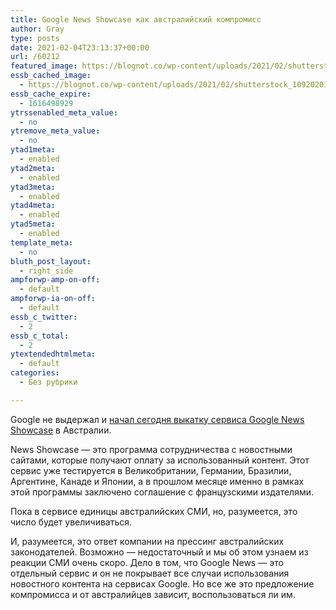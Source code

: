 ```yaml
---
title: Google News Showcase как австралийский компромисс
author: Gray
type: posts
date: 2021-02-04T23:13:37+00:00
url: /60212
featured_image: https://blognot.co/wp-content/uploads/2021/02/shutterstock_1092020135.jpg
essb_cached_image:
  - https://blognot.co/wp-content/uploads/2021/02/shutterstock_1092020135.jpg
essb_cache_expire:
  - 1616498929
ytrssenabled_meta_value:
  - no
ytremove_meta_value:
  - no
ytad1meta:
  - enabled
ytad2meta:
  - enabled
ytad3meta:
  - enabled
ytad4meta:
  - enabled
ytad5meta:
  - enabled
template_meta:
  - no
bluth_post_layout:
  - right_side
ampforwp-amp-on-off:
  - default
ampforwp-ia-on-off:
  - default
essb_c_twitter:
  - 2
essb_c_total:
  - 2
ytextendedhtmlmeta:
  - default
categories:
  - Без рубрики

---
```








Google не выдержал и <a href="https://blog.google/products/news/google-news-showcase-launches-australia" target="_blank" rel="noreferrer noopener" title="https://blog.google/products/news/google-news-showcase-launches-australia">начал сегодня выкатку сервиса Google News Showcase</a> в Австралии.

News Showcase — это программа сотрудничества с новостными сайтами, которые получают оплату за использованный контент. Этот сервис уже тестируется в Великобритании, Германии, Бразилии, Аргентине, Канаде и Японии, а в прошлом месяце именно в рамках этой программы заключено соглашение с французскими издателями.

Пока в сервисе единицы австралийских СМИ, но, разумеется, это число будет увеличиваться.

И, разумеется, это ответ компании на прессинг австралийских законодателей. Возможно — недостаточный и мы об этом узнаем из реакции СМИ очень скоро. Дело в том, что Google News —&nbsp;это отдельный сервис и он не покрывает все случаи использования новостного контента на сервисах Google. Но все же это предложение компромисса и от австралийцев зависит, воспользоваться ли им.
